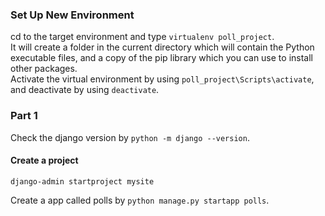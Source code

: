 ### Set Up New Environment
cd to the target environment and type `virtualenv poll_project`.  
It will create a folder in the current directory which will contain the Python executable files, and a copy of the pip library which you can use to install other packages.  
Activate the virtual environment by using `poll_project\Scripts\activate`, and deactivate by using `deactivate`.  

### Part 1
Check the django version by `python -m django --version`.  
#### Create a project 
```
django-admin startproject mysite
```  
Create a app called polls by `python manage.py startapp polls`. 